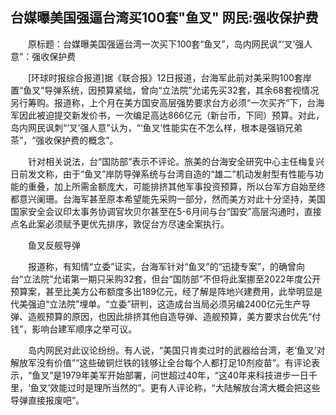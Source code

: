 ## 台媒曝美国强逼台湾买100套"鱼叉" 网民:强收保护费
　　原标题：台媒曝美国强逼台湾一次买下100套“鱼叉”，岛内网民讽“‘叉’强人意”：强收保护费

　　[环球时报综合报道]据《联合报》12日报道，台海军此前对美采购100套岸置“鱼叉”导弹系统，因预算紧绌，曾向“立法院”允诺先买32套，其余68套视情况另行筹购。报道称，上个月在美方国安高层强势要求台方必须“一次买齐”下，台海军因此被迫提交新发价书，一次编足高达866亿元（新台币，下同）预算。对此，岛内网民讽刺“‘叉’强人意”认为，“‘鱼叉’性能实在不怎么样，根本是强销兄弟茶”，“强收保护费的概念”。

　　针对相关说法，台“国防部”表示不评论。旅美的台海安全研究中心主任梅复兴日前发文称，由于“鱼叉”岸防导弹系统与台湾自造的“雄二”机动发射型有性能与功能的重叠，加上所需金额庞大，可能排挤其他军事投资预算，所以台军方自始至终都意兴阑珊。台海军甚至原本希望能先采购一部分，然而美方对此十分坚持，美国国家安全会议印太事务协调官坎贝尔甚至在5-6月间与台“国安”高层沟通时，直接点名此案必须赋予更优先排序，敦促台方尽速全案执行。

　　鱼叉反舰导弹

　　报道称，有知情“立委”证实，台海军针对“鱼叉”的“迅捷专案”，的确曾向台“立法院”允诺第一期只采购32套，但台“国防部”不但将此案挪至2022年度公开预算案，甚至比美方公布额度多出189亿元，经了解是阵地兴建费用，此举明显是代美强迫“立法院”埋单。“立委”研判，这造成台当局必须另编2400亿元生产导弹、造舰预算的原因，也因此排挤其他自造导弹、造舰预算，美方要求台优先“付钱”，影响台建军顺序之举可议。

　　岛内网民对此议论纷纷。有人说，“美国只肯卖过时的武器给台湾，老‘鱼叉’对解放军没有价值”“这些破铜烂铁的钱够让全台每个人都打足10剂疫苗”。有评论表示，“鱼叉”是1979年美军开始部署，问世超过40年，“这40年来科技进步一日千里，‘鱼叉’效能过时是理所当然的”。更有人评论称，“大陆解放台湾大概会把这些导弹直接报废吧”。

